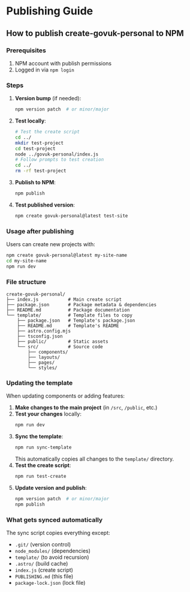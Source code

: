 # Publishing Guide

## How to publish create-govuk-personal to NPM

### Prerequisites
1. NPM account with publish permissions
2. Logged in via `npm login`

### Steps

1. **Version bump** (if needed):
   ```bash
   npm version patch  # or minor/major
   ```

2. **Test locally**:
   ```bash
   # Test the create script
   cd ../
   mkdir test-project
   cd test-project
   node ../govuk-personal/index.js
   # Follow prompts to test creation
   cd ../
   rm -rf test-project
   ```

3. **Publish to NPM**:
   ```bash
   npm publish
   ```

4. **Test published version**:
   ```bash
   npm create govuk-personal@latest test-site
   ```

### Usage after publishing

Users can create new projects with:
```bash
npm create govuk-personal@latest my-site-name
cd my-site-name
npm run dev
```

### File structure

```
create-govuk-personal/
├── index.js           # Main create script
├── package.json       # Package metadata & dependencies
├── README.md          # Package documentation
└── template/          # Template files to copy
    ├── package.json   # Template's package.json
    ├── README.md      # Template's README
    ├── astro.config.mjs
    ├── tsconfig.json
    ├── public/        # Static assets
    └── src/           # Source code
        ├── components/
        ├── layouts/
        ├── pages/
        └── styles/
```

### Updating the template

When updating components or adding features:

1. **Make changes to the main project** (in `/src`, `/public`, etc.)
2. **Test your changes** locally:
   ```bash
   npm run dev
   ```
3. **Sync the template**:
   ```bash
   npm run sync-template
   ```
   This automatically copies all changes to the `template/` directory.
4. **Test the create script**:
   ```bash
   npm run test-create
   ```
5. **Update version and publish**:
   ```bash
   npm version patch  # or minor/major
   npm publish
   ```

### What gets synced automatically

The sync script copies everything except:
- `.git/` (version control)
- `node_modules/` (dependencies)
- `template/` (to avoid recursion)
- `.astro/` (build cache)
- `index.js` (create script)
- `PUBLISHING.md` (this file)
- `package-lock.json` (lock file)
